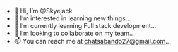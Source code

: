 - 👋 Hi, I’m @Skyejack
- 👀 I’m interested in learning new things...
- 🌱 I’m currently learning Full stack development...
- 💞️ I’m looking to collaborate on my team...
- 📫 You can reach me at chatsabando27@gmail.com...

<!---
Skyejack/Skyejack is a ✨ special ✨ repository because its `README.md` (this file) appears on your GitHub profile.
You can click the Preview link to take a look at your changes.
--->
